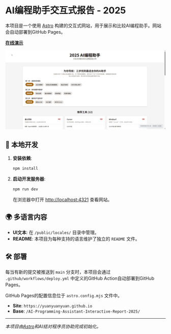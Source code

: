 # AI编程助手交互式报告 - 2025

本项目是一个使用 [Astro](https://astro.build/) 构建的交互式网站，用于展示和比较AI编程助手。网站会自动部署到GitHub Pages。

**[在线演示](https://yuanyuanyuan.github.io/AI-Programming-Assistant-Interactive-Report-2025/)**

![demo](demo参考/demo-video.gif)

## 🚀 本地开发

1.  **安装依赖**:
    ```bash
    npm install
    ```

2.  **启动开发服务器**:
    ```bash
    npm run dev
    ```
    在浏览器中打开 [http://localhost:4321](http://localhost:4321) 查看网站。

## 🌍 多语言内容

-   **UI文本**: 在 `/public/locales/` 目录中管理。
-   **README**: 本项目为每种支持的语言维护了独立的 `README` 文件。

## 🛠️ 部署

每当有新的提交被推送到 `main` 分支时，本项目会通过 `.github/workflows/deploy.yml` 中定义的GitHub Action自动部署到GitHub Pages。

GitHub Pages的配置信息位于 `astro.config.mjs` 文件中。

-   **Site**: `https://yuanyuanyuan.github.io`
-   **Base**: `/AI-Programming-Assistant-Interactive-Report-2025/`

---
*本项目由[Astro](https://astro.build/)和AI结对程序员协助完成初始化。* 